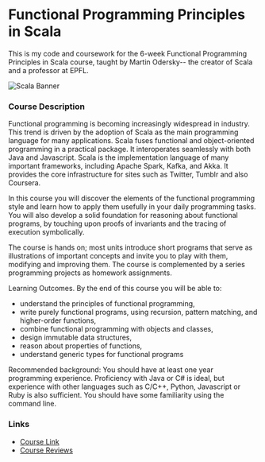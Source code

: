 # Functional Programming Principles in Scala

This is my code and coursework for the 6-week Functional Programming Principles in Scala course, taught by Martin Odersky-- the creator of Scala and a professor at EPFL.

![Scala Banner](https://thepracticaldev.s3.amazonaws.com/i/xmy41vphn5xl7y65meca.jpg)

### Course Description
Functional programming is becoming increasingly widespread in industry. This trend is driven by the adoption of Scala as the main programming language for many applications. Scala fuses functional and object-oriented programming in a practical package. It interoperates seamlessly with both Java and Javascript. Scala is the implementation language of many important frameworks, including Apache Spark, Kafka, and Akka. It provides the core infrastructure for sites such as Twitter, Tumblr and also Coursera.

In this course you will discover the elements of the functional programming style and learn how to apply them usefully in your daily programming tasks. You will also develop a solid foundation for reasoning about functional programs, by touching upon proofs of invariants and the tracing of execution symbolically.

The course is hands on; most units introduce short programs that serve as illustrations of important concepts and invite you to play with them, modifying and improving them. The course is complemented by a series programming projects as homework assignments.

Learning Outcomes. By the end of this course you will be able to:

 - understand the principles of functional programming,
 - write purely functional programs, using recursion,
   pattern matching, and higher-order functions,
 - combine functional programming with objects and classes,
 - design immutable data structures,
 - reason about properties of functions,
 - understand generic types for functional programs

Recommended background: You should have at least one year programming experience. Proficiency with Java or C# is ideal, but experience with other languages such as C/C++, Python, Javascript or Ruby is also sufficient. You should have some familiarity using the command line.

### Links
 - [Course Link](https://www.coursera.org/learn/progfun1)
 - [Course Reviews](https://www.class-central.com/mooc/422/coursera-functional-programming-principles-in-scala)
